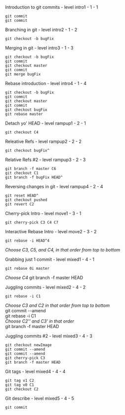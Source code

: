 Introduction to git commits - level intro1 - 1 - 1  

    git commit  
    git commit  

Branching in git - level intro2 - 1 - 2  

    git checkout -b bugFix  

Merging in git - level intro3 - 1 - 3  

    git checkout -b bugFix  
    git commit  
    git checkout master  
    git commit  
    git merge bugFix  

Rebase introduction - level intro4 - 1 - 4  

    git checkout -b bugFix  
    git commit  
    git checkout master  
    git commit  
    git checkout bugFix  
    git rebase master  

Detach yo' HEAD - level rampup1 - 2 - 1  

    git checkout C4  

Releative Refs - level rampup2 - 2 - 2  

    git checkout bugFix^  

Relative Refs #2 - level rampup3 - 2 - 3  

    git branch -f master C6  
    git checkout C1  
    git branch -f bugFix HEAD^  

Reversing changes in git - level rampup4 - 2 - 4  

    git reset HEAD^  
    git checkout pushed  
    git revert C2  

Cherry-pick Intro - level move1 - 3 - 1  

    git cherry-pick C3 C4 C7  

Interactive Rebase Intro - level move2 - 3 - 2  

    git rebase -i HEAD^4  
_Choose C3, C5, and C4, in that order from top to bottom_  

Grabbing just 1 commit - level mixed1 - 4 - 1  

    git rebase 0i master  
_Choose C4_
    git branch -f master HEAD  

Juggling commits - level mixed2 - 4 - 2  

    git rebase -i C1  
_Choose C3 and C2 in that order from top to bottom_  
    git commit --amend  
    git rebase -i C1  
_Choose C2'' and C3' in that order_  
    git branch -f master HEAD  

Juggling commits #2 - level mixed3 - 4 - 3  

    git checkout newImage  
    git commit --amend  
    git commit --amend  
    git cherry-pick C3  
    git branch -f master HEAD  

Git tags - level mixed4 - 4 - 4  

    git tag v1 C2  
    git tag v0 C1  
    git checkout C2  

Git describe - level mixed5 - 4 - 5  

    git commit  